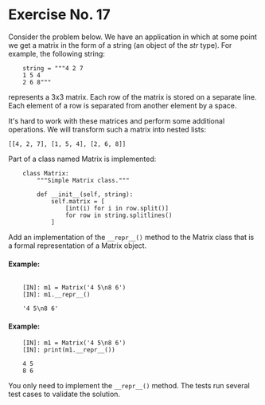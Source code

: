 # Exercise No. 17

Consider the problem below. We have an application in which at some point we get a matrix in the form of a string (an object of the *str* type). For example, the following string:

```
    string = """4 2 7
    1 5 4
    2 6 8"""

```

represents a 3x3 matrix. Each row of the matrix is stored on a separate line. Each element of a row is separated from another element by a space.

It's hard to work with these matrices and perform some additional operations. We will transform such a matrix into nested lists:


    [[4, 2, 7], [1, 5, 4], [2, 6, 8]]


Part of a class named Matrix is implemented:

```
    class Matrix:
        """Simple Matrix class."""
     
        def __init__(self, string):
            self.matrix = [
                [int(i) for i in row.split()]
                for row in string.splitlines()
            ]
```

Add an implementation of the `__repr__()` method to the Matrix class that is a formal representation of a Matrix object.


#### Example:
```

    [IN]: m1 = Matrix('4 5\n8 6')
    [IN]: m1.__repr__()

    '4 5\n8 6'
```

#### Example:
```
    [IN]: m1 = Matrix('4 5\n8 6')
    [IN]: print(m1.__repr__())

    4 5
    8 6
```

You only need to implement the `__repr__()` method. The tests run several test cases to validate the solution.